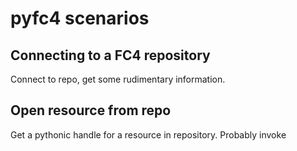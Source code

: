 # pyfc4 scenarios

## Connecting to a FC4 repository

Connect to repo, get some rudimentary information.

## Open resource from repo

Get a pythonic handle for a resource in repository.  Probably invoke 

